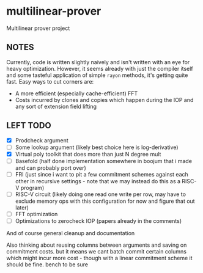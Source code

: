 # multilinear-prover

Multilinear prover project

## NOTES

Currently, code is written slightly naively and isn't written with an eye for heavy optimization. However, it seems already with just the compiler itself and some tasteful application of simple `rayon` methods, it's getting quite fast. Easy ways to cut corners are:

- A more efficient (especially cache-efficient) FFT
- Costs incurred by clones and copies which happen during the IOP and any sort of extension field lifting

## LEFT TODO

- [x] Prodcheck argument
- [ ] Some lookup argument (likely best choice here is log-derivative)
- [x] Virtual poly toolkit that does more than just N degree mult
- [ ] Basefold (half done implementation somewhere in boojum that i made and can probably port over)
- [ ] FRI (just since i want to pit a few commitment schemes against each other in recursive settings - note that we may instead do this as a RISC-V program)
- [ ] RISC-V circuit (likely doing one read one write per row, may have to exclude memory ops with this configuration for now and figure that out later)
- [ ] FFT optimization
- [ ] Optimizations to zerocheck IOP (papers already in the comments)

And of course general cleanup and documentation

Also thinking about reusing columns between arguments and saving on commitment costs. but it means we cant batch commit certain columns which might incur more cost - though with a linear commitment scheme it should be fine. bench to be sure
